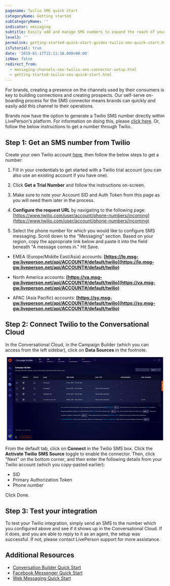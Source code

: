 ```yaml
---
pagename: Twilio SMS quick start
categoryName: Getting started
subCategoryName: ''
indicator: messaging
subtitle: Easily add and manage SMS numbers to expand the reach of your brand
level3: ''
permalink: getting-started-quick-start-guides-twilio-sms-quick-start.html
isTutorial: true
date: '2019-01-17T15:11:38.000+00:00'
isNew: false
redirect_from:
  - messaging-channels-sms-twilio-sms-connector-setup.html
  - getting-started-twilio-sms-quick-start.html
---
```


For brands, creating a presence on the channels used by their consumers is key to building connections and creating prospects. Our self-serve on-boarding process for the SMS connector means brands can quickly and easily add this channel to their operations.

Brands now have the option to generate a Twilio SMS number directly within LivePerson's platform. For information on doing this, please [click here](generate-a-twilio-sms-number-with-liveperson.html). Or, follow the below instructions to get a number through Twilio.

## Step 1: Get an SMS number from Twilio

Create your own Twilio account [here](https://www.twilio.com/try-twilio), then follow the below steps to get a number:

1. Fill in your credentials to get started with a Twilio trial account (you can also use an existing account if you have one).

2. Click **Get a Trial Number** and follow the instructions on-screen.

3. Make sure to note your Account SID and Auth Token from this page as you will need them later in the process.

4. **Configure the request URL** by navigating to the following page: [https://www.twilio.com/user/account/phone-numbers/incoming](https://www.twilio.com/user/account/phone-numbers/incoming)
   
5. Select the phone number for which you would like to configure SMS messaging. Scroll down to the "Messaging" section. Based on your region, copy the appropriate link below and paste it into the field beneath "A message comes in." Hit Save.

  * EMEA (Europe/Middle East/Asia) accounts: **[https://lo.msg-gw.liveperson.net/api/ACCOUNT#/default/twilio](https://lo.msg-gw.liveperson.net/api/ACCOUNT#/default/twilio)**

  * North America accounts: **[https://va.msg-gw.liveperson.net/api/ACCOUNT#/default/twilio](https://va.msg-gw.liveperson.net/api/ACCOUNT#/default/twilio)**

  * APAC (Asia Pacific) accounts: **[https://sy.msg-gw.liveperson.net/api/ACCOUNT#/default/twilio](https://sy.msg-gw.liveperson.net/api/ACCOUNT#/default/twilio)**

## Step 2: Connect Twilio to the Conversational Cloud

In the Conversational Cloud, in the Campaign Builder (which you can access from the left sidebar), click on **Data Sources** in the footnote.

![](img/data-sources.png)

From the default tab, click on **Connect** in the Twilio SMS box. Click the **Activate Twilio SMS Source** toggle to enable the connector. Then, click "Next" on the bottom corner, and then enter the following details from your Twilio account (which you copy-pasted earlier):

* SID
* Primary Authorization Token
* Phone number

Click Done.

## Step 3: Test your integration

To test your Twilio integration, simply send an SMS to the number which you configured above and see if it shows up in the Conversational Cloud. If it does, and you are able to reply to it as an agent, the setup was successful. If not, please contact LivePerson support for more assistance.

## Additional Resources

* [Conversation Builder Quick Start](https://knowledge.liveperson.com/getting-started-quick-start-guides-bots-quick-start.html)
* [Facebook Messenger Quick Start](https://knowledge.liveperson.com/getting-started-quick-start-guides-facebook-messenger-quick-start.html)
* [Web Messaging Quick Start](https://knowledge.liveperson.com/getting-started-quick-start-guides-messaging-quick-start.html)
